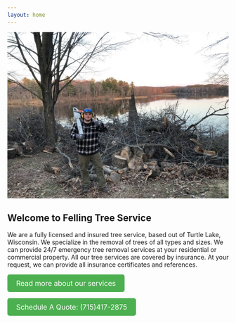 ```yaml
---
layout: home
---
```

<style>
.button {
    display: inline-block;
    padding: 10px 20px;
    font-size: 16px;
    color: white;
    background-color: #4CAF50;
    text-align: center;
    text-decoration: none;
    border-radius: 5px;
    transition: background-color 0.3s;
}

.button:hover {
    background-color: #45a049;
}
</style>

<div style="text-align: center;">
    <img src="images/fellingtreeserviceimage1-2-768x576.jpg" alt="Tree Climb" style="max-width: 100%; height: auto;">
</div>

## Welcome to Felling Tree Service

We are a fully licensed and insured tree service, based out of Turtle Lake, Wisconsin. We specialize in the removal of trees of all types and sizes. We can provide 24/7 emergency tree removal services at your residential or commercial property. All our tree services are covered by insurance. At your request, we can provide all insurance certificates and references. 

<a href="/services" class="button">Read more about our services</a>

<a href="tel:+17154172875" class="button">Schedule A Quote: (715)417-2875</a>

